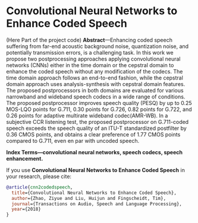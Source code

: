 # Convolutional Neural Networks to Enhance Coded Speech
(Here Part of the project code)
**Abstract**—Enhancing coded speech suffering from far-end acoustic background noise, quantization noise, and potentially transmission errors, is a challenging task. In this work we propose two postprocessing approaches applying convolutional neural networks (CNNs) either in the time domain or the cepstral domain to enhance the coded speech without any modification of the codecs. The time domain approach follows an end-to-end fashion, while the cepstral domain approach uses analysis-synthesis with
cepstral domain features. The proposed postprocessors in both domains are evaluated for various narrowband and wideband speech codecs in a wide range of conditions. The proposed postprocessor improves speech quality (PESQ) by up to 0.25 MOS-LQO points for G.711, 0.30 points for G.726, 0.82 points for G.722, and 0.26 points for adaptive multirate wideband codec(AMR-WB). In a subjective CCR listening test, the proposed postprocessor on G.711-coded speech exceeds the speech quality of an ITU-T standardized postfilter by 0.36 CMOS points, and obtains a clear preference of 1.77 CMOS points compared to G.711, even en par with uncoded speech.

**Index Terms—convolutional neural networks, speech codecs, speech enhancement.**

If you use **Convolutional Neural Networks to Enhance Coded Speech** in your research, please cite:
```bibtex
@article{cnn2codedspeech,
  title={Convolutional Neural Networks to Enhance Coded Speech},
  author={Zhao, Ziyue and Liu, Huijun and Fingscheidt, Tim},
  journal={Transactions on Audio, Speech and Language Processing},
  year={2018}
}
```


